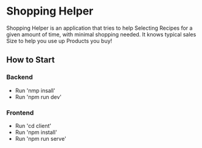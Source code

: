 # Shopping Helper

Shopping Helper is an application that tries to help Selecting Recipes for a given amount of time, with minimal shopping needed.
It knows typical sales Size to help you use up Products you buy!

## How to Start

### Backend

- Run 'nmp insall'
- Run 'npm run dev' 

### Frontend

- Run 'cd client'
- Run 'npm install'
- Run 'npm run serve'
